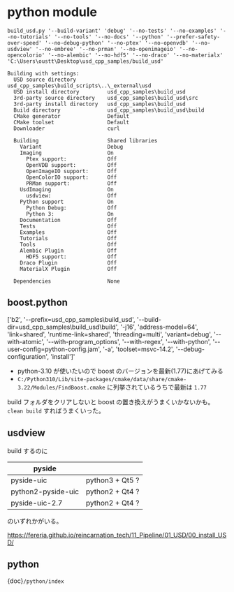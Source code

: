 # python module

    build_usd.py '--build-variant' 'debug' '--no-tests' '--no-examples' '--no-tutorials' '--no-tools' '--no-docs' '--python' '--prefer-safety-over-speed' '--no-debug-python' '--no-ptex' '--no-openvdb' '--no-usdview' '--no-embree' '--no-prman' '--no-openimageio' '--no-opencolorio' '--no-alembic' '--no-hdf5' '--no-draco' '--no-materialx' 'C:\Users\oustt\Desktop\usd_cpp_samples/build_usd' 

    Building with settings:
      USD source directory          usd_cpp_samples\build_scripts\..\_external\usd
      USD install directory         usd_cpp_samples\build_usd
      3rd-party source directory    usd_cpp_samples\build_usd\src
      3rd-party install directory   usd_cpp_samples\build_usd
      Build directory               usd_cpp_samples\build_usd\build
      CMake generator               Default
      CMake toolset                 Default
      Downloader                    curl

      Building                      Shared libraries
        Variant                     Debug
        Imaging                     On
          Ptex support:             Off
          OpenVDB support:          Off
          OpenImageIO support:      Off
          OpenColorIO support:      Off
          PRMan support:            Off
        UsdImaging                  On
          usdview:                  Off
        Python support              On
          Python Debug:             Off
          Python 3:                 On
        Documentation               Off
        Tests                       Off
        Examples                    Off
        Tutorials                   Off
        Tools                       Off
        Alembic Plugin              Off
          HDF5 support:             Off
        Draco Plugin                Off
        MaterialX Plugin            Off

      Dependencies                  None

## boost.python

['b2', '--prefix=usd_cpp_samples\\build_usd', '--build-dir=usd_cpp_samples\\build_usd\\build', '-j16', 'address-model=64', 'link=shared', 'runtime-link=shared', 'threading=multi', 'variant=debug', '--with-atomic', '--with-program_options', '--with-regex', '--with-python', '--user-config=python-config.jam', '-a', 'toolset=msvc-14.2', '--debug-configuration', 'install']'

-   python-3.10 が使いたいので boost のバージョンを最新(1.77)にあげてみる
-   `C:/Python310/Lib/site-packages/cmake/data/share/cmake-3.22/Modules/FindBoost.cmake` に列挙されているうちで最新は `1.77`

build フォルダをクリアしないと boost の置き換えがうまくいかないかも。`clean build` すればうまくいった。

## usdview

build するのに

| pyside             |                 |
| ------------------ | --------------- |
| pyside-uic         | python3 + Qt5 ? |
| python2-pyside-uic | python2 + Qt4 ? |
| pyside-uic-2.7     | python2 + Qt4 ? |

のいずれかがいる。

<https://fereria.github.io/reincarnation_tech/11_Pipeline/01_USD/00_install_USD/>

## python

{doc}`/python/index`